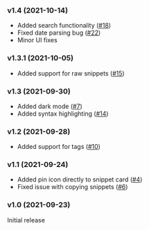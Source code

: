 ### v1.4 (2021-10-14)
- Added search functionality ([#18](https://github.com/pawelmalak/snippet-box/issues/18))
- Fixed date parsing bug ([#22](https://github.com/pawelmalak/snippet-box/issues/22))
- Minor UI fixes

### v1.3.1 (2021-10-05)
- Added support for raw snippets ([#15](https://github.com/pawelmalak/snippet-box/issues/15))

### v1.3 (2021-09-30)
- Added dark mode ([#7](https://github.com/pawelmalak/snippet-box/issues/7))
- Added syntax highlighting ([#14](https://github.com/pawelmalak/snippet-box/issues/14))

### v1.2 (2021-09-28)
- Added support for tags ([#10](https://github.com/pawelmalak/snippet-box/issues/10))

### v1.1 (2021-09-24)
- Added pin icon directly to snippet card ([#4](https://github.com/pawelmalak/snippet-box/issues/4))
- Fixed issue with copying snippets ([#6](https://github.com/pawelmalak/snippet-box/issues/6))

### v1.0 (2021-09-23)
Initial release